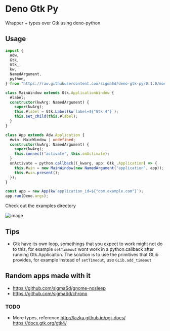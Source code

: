 # Deno Gtk Py

Wrapper + types over Gtk using deno-python

## Usage

```ts
import {
  Adw,
  Gtk,
  Gtk_,
  kw,
  NamedArgument,
  python,
} from "https://raw.githubusercontent.com/sigmaSd/deno-gtk-py/0.1.0/mod.ts";

class MainWindow extends Gtk.ApplicationWindow {
  #label;
  constructor(kwArg: NamedArgument) {
    super(kwArg);
    this.#label = Gtk.Label(kw`label=${"Gtk 4"}`);
    this.set_child(this.#label);
  }
}

class App extends Adw.Application {
  #win: MainWindow | undefined;
  constructor(kwArg: NamedArgument) {
    super(kwArg);
    this.connect("activate", this.onActivate);
  }
  onActivate = python.callback((_kwarg, app: Gtk_.Application) => {
    this.#win = new MainWindow(new NamedArgument("application", app));
    this.#win.present();
  });
}

const app = new App(kw`application_id=${"com.example.com"}`);
app.run(Deno.args);
```

Check out the examples directory

![image](https://github.com/sigmaSd/deno-gtk-py/assets/22427111/8e1a9e3b-624f-4990-8402-fdc7e87ae514)

## Tips

- Gtk have its own loop, somethings that you expect to work might not do to
  this, for example `setTimeout` wont work in a python.callback after running
  Gtk.Applicaiton. The solution is to use the primitives that GLib provides, for
  example instead of `setTimeout`, use `GLib.add_timeout`

## Random apps made with it

- https://github.com/sigmaSd/gnome-nosleep
- https://github.com/sigmaSd/chrono

### TODO

- More types, reference http://lazka.github.io/pgi-docs/
  https://docs.gtk.org/gtk4/
